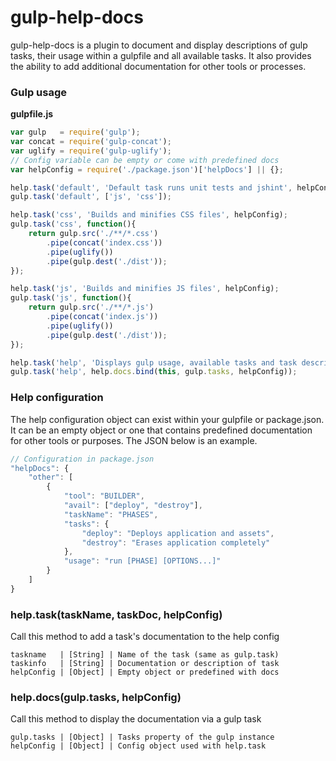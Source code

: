 # gulp-help-docs
gulp-help-docs is a plugin to document and display descriptions of gulp tasks, their usage within a gulpfile and all available tasks. It also provides the ability to add additional documentation for other tools or processes.

### Gulp usage

**gulpfile.js**

```js
var gulp   = require('gulp');
var concat = require('gulp-concat');
var uglify = require('gulp-uglify');
// Config variable can be empty or come with predefined docs
var helpConfig = require('./package.json')['helpDocs'] || {};

help.task('default', 'Default task runs unit tests and jshint', helpConfig);
gulp.task('default', ['js', 'css']);

help.task('css', 'Builds and minifies CSS files', helpConfig);
gulp.task('css', function(){
	return gulp.src('./**/*.css')
		.pipe(concat('index.css'))
		.pipe(uglify())
		.pipe(gulp.dest('./dist'));
});

help.task('js', 'Builds and minifies JS files', helpConfig);
gulp.task('js', function(){
	return gulp.src('./**/*.js')
		.pipe(concat('index.js'))
		.pipe(uglify())
		.pipe(gulp.dest('./dist'));
});

help.task('help', 'Displays gulp usage, available tasks and task descriptions', helpConfig);
gulp.task('help', help.docs.bind(this, gulp.tasks, helpConfig));
```

### Help configuration
The help configuration object can exist within your gulpfile or package.json. It can be an empty object or one that contains predefined documentation for other tools or purposes. The JSON below is an example.

```js
// Configuration in package.json
"helpDocs": {
	"other": [
		{
			"tool": "BUILDER",
			"avail": ["deploy", "destroy"],
			"taskName": "PHASES",
			"tasks": {
				"deploy": "Deploys application and assets",
				"destroy": "Erases application completely"
			},
			"usage": "run [PHASE] [OPTIONS...]"
		}
	]
}
```

### help.task(taskName, taskDoc, helpConfig)

Call this method to add a task's documentation to the help config

```
taskname   | [String] | Name of the task (same as gulp.task)
taskinfo   | [String] | Documentation or description of task
helpConfig | [Object] | Empty object or predefined with docs
```

### help.docs(gulp.tasks, helpConfig)

Call this method to display the documentation via a gulp task

```
gulp.tasks | [Object] | Tasks property of the gulp instance
helpConfig | [Object] | Config object used with help.task
```